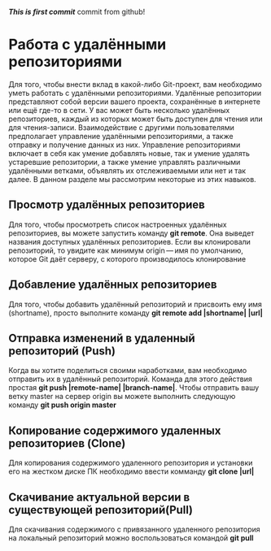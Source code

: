 ***This is first commit***
commit from github!

# Работа с удалёнными репозиториями
Для того, чтобы внести вклад в какой-либо Git-проект, вам необходимо уметь работать с удалёнными репозиториями. Удалённые репозитории представляют собой версии вашего проекта, сохранённые в интернете или ещё где-то в сети. У вас может быть несколько удалённых репозиториев, каждый из которых может быть доступен для чтения или для чтения-записи. Взаимодействие с другими пользователями предполагает управление удалёнными репозиториями, а также отправку и получение данных из них. Управление репозиториями включает в себя как умение добавлять новые, так и умение удалять устаревшие репозитории, а также умение управлять различными удалёнными ветками, объявлять их отслеживаемыми или нет и так далее. В данном разделе мы рассмотрим некоторые из этих навыков.

## Просмотр удалённых репозиториев
Для того, чтобы просмотреть список настроенных удалённых репозиториев, вы можете запустить команду **git remote**. Она выведет названия доступных удалённых репозиториев. Если вы клонировали репозиторий, то увидите как минимум origin — имя по умолчанию, которое Git даёт серверу, с которого производилось клонирование

## Добавление удалённых репозиториев
 Для того, чтобы добавить удалённый репозиторий и присвоить ему имя (shortname), просто выполните команду **git remote add |shortname| |url|**

## Отправка изменений в удаленный репозиторий (Push)
Когда вы хотите поделиться своими наработками, вам необходимо отправить их в удалённый репозиторий. Команда для этого действия простая **git push |remote-name| |branch-name|**. 
Чтобы отправить вашу ветку master на сервер origin вы можете выполнить следующую команду **git push origin master**

## Копирование содержимого удаленных репозиториев (Clone)
Для копирования содержимого удаленного репозитория и установки его на жестком диске ПК необходимо ввести комманду **git clone |url|**

## Скачивание актуальной версии в существующей репозиторий(Pull)
Для скачивания содержимого с привязанного удаленного репозитория на локальный репозиторий можно воспользоваться командой **git pull**